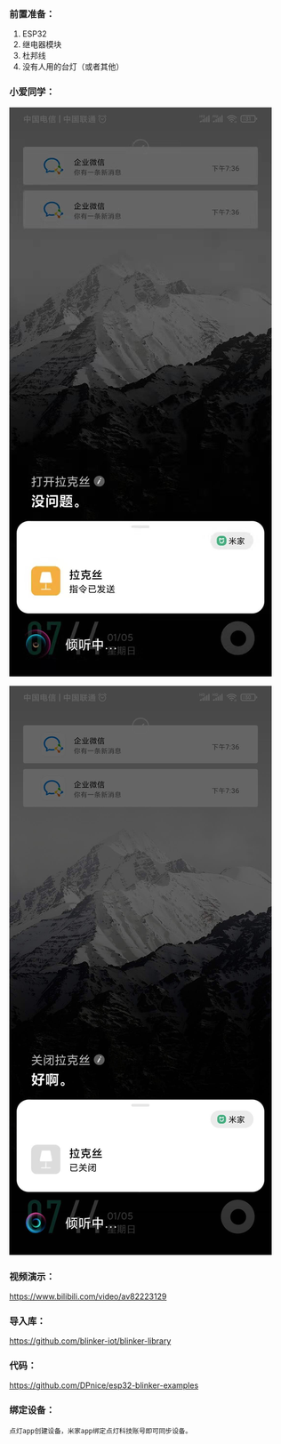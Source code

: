 ### 前置准备：

1. ESP32
2. 继电器模块
3. 杜邦线
4. 没有人用的台灯（或者其他）


### 小爱同学：
![image](https://raw.githubusercontent.com/DPnice/esp32-blinker-examples/master/doc/image/d3cf9d87b2e99c0d4a21029bea55321.jpg)

![image](https://raw.githubusercontent.com/DPnice/esp32-blinker-examples/master/doc/image/bc31a9803f84762021e9a8a56dc57aa.jpg)

### 视频演示：

https://www.bilibili.com/video/av82223129

### 导入库：

https://github.com/blinker-iot/blinker-library

### 代码：

https://github.com/DPnice/esp32-blinker-examples

### 绑定设备：

    点灯app创建设备，米家app绑定点灯科技账号即可同步设备。
